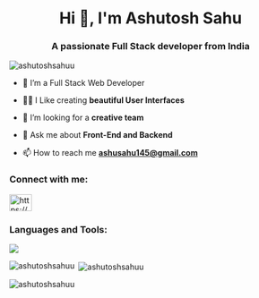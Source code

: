 <h1 align="center">Hi 👋, I'm Ashutosh Sahu</h1>
<h3 align="center">A passionate Full Stack developer from India</h3>

<p align="left"> <img src="https://komarev.com/ghpvc/?username=ashutoshsahuu&label=Profile%20views&color=0e75b6&style=flat" alt="ashutoshsahuu" /> </p>

- 🌱 I’m a Full Stack Web Developer

- 👨‍💻 I Like creating **beautiful User Interfaces**

- 🤝 I’m looking for a **creative team**

- 💬 Ask me about **Front-End and Backend**

- 📫 How to reach me **ashusahu145@gmail.com**

<h3 align="left">Connect with me:</h3>
<p align="left">
<a href="https://linkedin.com/in/https://www.linkedin.com/in/ashutosh-sahu-bvp/" target="blank"><img align="center" src="https://raw.githubusercontent.com/rahuldkjain/github-profile-readme-generator/master/src/images/icons/Social/linked-in-alt.svg" alt="https://www.linkedin.com/in/ashutosh-sahu-bvp/" height="30" width="40" /></a>
</p>

<h3 align="left">Languages and Tools:</h3>
<p align="left">
  <a href="https://skillicons.dev">
    <img src="https://skillicons.dev/icons?i=cpp,js,python,html,css,bootstrap,npm,react,nodejs,express,mysql,mongo,vite,vscode,git,github,materialui,netlify,postman,redux,replit,sass,stackoverflow,tailwind,ts," />
  </a>
</p>

<p><img align="left" src="https://github-readme-stats.vercel.app/api/top-langs?username=ashutoshsahuu&show_icons=true&locale=en&layout=compact" alt="ashutoshsahuu" /></p>

<p>&nbsp;<img align="center" src="https://github-readme-stats.vercel.app/api?username=ashutoshsahuu&show_icons=true&locale=en" alt="ashutoshsahuu" /></p>

<p><img align="center" src="https://github-readme-streak-stats.herokuapp.com/?user=ashutoshsahuu&" alt="ashutoshsahuu" /></p>

